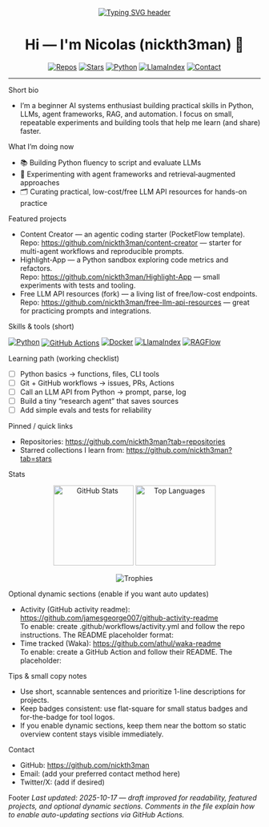 <!-- Top: animated typing header (keeps your original typing SVG) -->
<p align="center">
  <a href="https://github.com/nickth3man">
    <img src="https://readme-typing-svg.demolab.com?font=Inter&size=30&pause=1000&center=true&vCenter=true&width=800&lines=Beginner+AI+systems+enthusiast;Learning+Python+%7C+Agents+%7C+RAG" alt="Typing SVG header" />
  </a>
</p>

<h1 align="center">Hi — I'm Nicolas (nickth3man) 👋</h1>

<p align="center">
  <a href="https://github.com/nickth3man?tab=repositories"><img alt="Repos" src="https://img.shields.io/badge/Repos-Open%20to%20PRs-informational?style=flat-square"></a>
  <a href="https://github.com/nickth3man?tab=stars"><img alt="Stars" src="https://img.shields.io/badge/Stars-Learning%20from%20the%20best-ffb86c?style=flat-square"></a>
  <a href="https://www.python.org/"><img alt="Python" src="https://img.shields.io/badge/Python-3572A5?style=for-the-badge&logo=python" /></a>
  <a href="https://llamaindex.ai/"><img alt="LlamaIndex" src="https://img.shields.io/badge/LlamaIndex-Data%20Agents-111?style=for-the-badge" /></a>
  <a href="#contact"><img alt="Contact" src="https://img.shields.io/badge/Contact-open%20for%20collab-brightgreen?style=flat-square"></a>
</p>

---

Short bio
- I’m a beginner AI systems enthusiast building practical skills in Python, LLMs, agent frameworks, RAG, and automation. I focus on small, repeatable experiments and building tools that help me learn (and share) faster.

What I’m doing now
- 📚 Building Python fluency to script and evaluate LLMs  
- 🧩 Experimenting with agent frameworks and retrieval‑augmented approaches  
- 🗂️ Curating practical, low-cost/free LLM API resources for hands-on practice

Featured projects
- Content Creator — an agentic coding starter (PocketFlow template).  
  Repo: https://github.com/nickth3man/content-creator — starter for multi-agent workflows and reproducible prompts.
- Highlight‑App — a Python sandbox exploring code metrics and refactors.  
  Repo: https://github.com/nickth3man/Highlight-App — small experiments with tests and tooling.
- Free LLM API resources (fork) — a living list of free/low-cost endpoints.  
  Repo: https://github.com/nickth3man/free-llm-api-resources — great for practicing prompts and integrations.

Skills & tools (short)
<p>
  <a href="https://www.python.org/"><img src="https://img.shields.io/badge/Python-3572A5?style=for-the-badge&logo=python" alt="Python"></a>
  <a href="https://github.com/features/actions"><img src="https://img.shields.io/badge/GitHub%20Actions-Automation-222" alt="GitHub Actions" style="vertical-align:middle"></a>
  <a href="https://www.docker.com/"><img src="https://img.shields.io/badge/Docker-2496ED?style=for-the-badge&logo=docker" alt="Docker"></a>
  <a href="https://llamaindex.ai/"><img src="https://img.shields.io/badge/LlamaIndex-Data%20Agents-111?style=for-the-badge" alt="LlamaIndex"></a>
  <a href="https://github.com/infiniflow/ragflow"><img src="https://img.shields.io/badge/RAGFlow-RAG%2BAgents-111?style=for-the-badge" alt="RAGFlow"></a>
</p>

Learning path (working checklist)
- [ ] Python basics → functions, files, CLI tools  
- [ ] Git + GitHub workflows → issues, PRs, Actions  
- [ ] Call an LLM API from Python → prompt, parse, log  
- [ ] Build a tiny “research agent” that saves sources  
- [ ] Add simple evals and tests for reliability

Pinned / quick links
- Repositories: https://github.com/nickth3man?tab=repositories  
- Starred collections I learn from: https://github.com/nickth3man?tab=stars

Stats
<p align="center">
  <img height="160" alt="GitHub Stats" src="https://github-readme-stats.vercel.app/api?username=nickth3man&show_icons=true&hide_border=true&rank_icon=percentile&theme=transparent" />
  <img height="160" alt="Top Languages" src="https://github-readme-stats.vercel.app/api/top-langs/?username=nickth3man&layout=compact&hide_border=true&theme=transparent" />
</p>

<p align="center">
  <img alt="Trophies" src="https://github-profile-trophy.vercel.app/?username=nickth3man&margin-w=10&margin-h=10&no-bg=true&no-frame=true&theme=flat" />
</p>

Optional dynamic sections (enable if you want auto updates)
- Activity (GitHub activity readme): https://github.com/jamesgeorge007/github-activity-readme  
  To enable: create .github/workflows/activity.yml and follow the repo instructions. The README placeholder format:
  <!-- START_SECTION:activity -->
  <!-- END_SECTION:activity -->
- Time tracked (Waka): https://github.com/athul/waka-readme  
  To enable: create a GitHub Action and follow their README. The placeholder:
  <!-- START_SECTION:waka -->
  <!-- END_SECTION:waka -->

Tips & small copy notes
- Use short, scannable sentences and prioritize 1-line descriptions for projects.  
- Keep badges consistent: use flat-square for small status badges and for-the-badge for tool logos.  
- If you enable dynamic sections, keep them near the bottom so static overview content stays visible immediately.

Contact
- GitHub: https://github.com/nickth3man  
- Email: (add your preferred contact method here)  
- Twitter/X: (add if desired)

Footer
_Last updated: 2025-10-17 — draft improved for readability, featured projects, and optional dynamic sections. Comments in the file explain how to enable auto-updating sections via GitHub Actions._

<!--
Developer notes (do not show on profile): 
- To add automatic activity/waka updates, enable the actions linked above and add the START/END placeholders exactly as shown.
- If you'd like, I can: (1) create a branch + commit with this README, (2) add a basic workflow file to enable GitHub Activity, and (3) preview the rendered result.
-->
